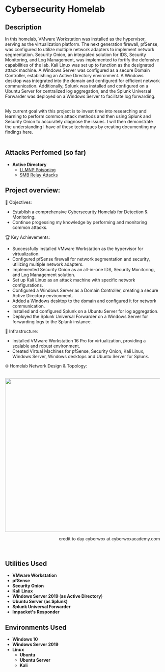 <h1>Cybersecurity Homelab</h1>

<h2>Description</h2>
In this homelab, VMware Workstation was installed as the hypervisor, serving as the virtualization platform. The next generation firewall, pfSense, was configured to utilize multiple network adapters to implement network segmentation. Security Onion, an integrated solution for IDS, Security Monitoring, and Log Management, was implemented to fortify the defensive capabilities of the lab. Kali Linux was set up to function as the designated attack machine. A Windows Server was configured as a secure Domain Controller, establishing an Active Directory environment. A Windows desktop was integrated into the domain and configured for efficient network communication. Additionally, Splunk was installed and configured on a Ubuntu Server for centralized log aggregation, and the Splunk Universal Forwarder was deployed on a Windows Server to facilitate log forwarding.
<br /><br />
  
My current goal with this project is to invest time into researching and learning to perform common attack methods and then using Splunk and Security Onion to accurately diagnose the issues. I will then demonstrate the understanding I have of these techniques by creating documenting my findings here.<br /><br />

<h2>Attacks Perfomed (so far)</h2>

- <b>Active Directory</b>
  - [LLMNP Poisoning](https://github.com/AlexanderStroer/Cybersecurity-Homelab/tree/main/attacks/activedirectory/LLMNR%20Poisoning)
  - [SMB Relay Attacks](https://github.com/AlexanderStroer/Cybersecurity-Homelab/tree/main/attacks/activedirectory/SMB%20Relay%20Attacks)<br />
<h2>Project overview:</h2>
<p align="center">
  
🎯 Objectives:

  - Establish a comprehensive Cybersecurity Homelab for Detection & Monitoring.
  - Continue progessing my knowledge by performing and monitoring common attacks.

🏆 Key Achievements:

  - Successfully installed VMware Workstation as the hypervisor for virtualization.
  - Configured pfSense firewall for network segmentation and security, utilizing multiple network adapters.
  - Implemented Security Onion as an all-in-one IDS, Security Monitoring, and Log Management solution.
  - Set up Kali Linux as an attack machine with specific network configurations.
  - Configured a Windows Server as a Domain Controller, creating a secure Active Directory environment.
  - Added a Windows desktop to the domain and configured it for network communication.
  - Installed and configured Splunk on a Ubuntu Server for log aggregation.
  - Deployed the Splunk Universal Forwarder on a Windows Server for forwarding logs to the Splunk instance.

🔧 Infrastructure:

  - Installed VMware Workstation 16 Pro for virtualization, providing a scalable and robust environment.
  - Created Virtual Machines for pfSense, Security Onion, Kali Linux, Windows Server, Windows desktops and Ubuntu Server for Splunk.

🌐 Homelab Network Design & Topology:
<br/><br />

<img width="800" height="500" alt="" src="https://github.com/AlexanderStroer/Cybersecurity-Homelab/assets/122342684/27c5ff48-2f6d-4b1d-87bd-9ed527600e13">
<p align="right">
credit to day cyberwox at cyberwoxacademy.com
</p>

<br />

</b>
<h2>Utilities Used</h2>

- <b>VMware Workstation</b>
- <b>pfSense</b>
- <b>Security Onion</b>
- <b>Kali Linux</b>
- <b>Windows Server 2019 (as Active Directory)</b>
- <b>Ubuntu Server (as Splunk)</b>
- <b>Splunk Universal Forwarder</b>
- <b>Impacket's Responder</b>

<h2>Environments Used </h2>

- <b>Windows 10</b>
- <b>Windows Server 2019</b>
- <b>Linux</b>
  - <b>Ubuntu</b>
  - <b>Ubuntu Server</b>
  - <b>Kali</b>

</p>

<!--
 ```diff
- text in red
+ text in green
! text in orange
# text in gray
@@ text in purple (and bold)@@
```
--!>
